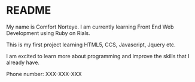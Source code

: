 # README

My name is Comfort Norteye. I am currently learning Front End Web Development using Ruby on Rials.

This is my first project learning HTML5, CCS, Javascript, Jquery etc. 

I am excited to learn more about programming and improve the skills that I already have. 

Phone number: XXX-XXX-XXX
